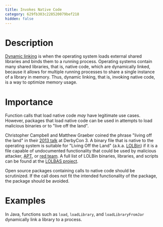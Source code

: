 ```yaml
---
title: Invokes Native Code
category: 629fb303c228520079bef218
hidden: false
---
```


# Description
[Dynamic linking](https://en.wikipedia.org/wiki/Dynamic_linker) is when the operating system loads external shared libraries and binds them to a running process. Operating systems contain many shared libraries, that is, native code, which are dynamically linked, because it allows for multiple running processes to share a single instance of a library in memory.  Thus, dynamic linking, that is, invoking native code, is a way to optimize memory usage.

# Importance
Function calls that load native code _may_ have legitimate use cases. However, packages that load native code can be used in attempts to load malicious binaries or to "live off the land".

Christopher Campbell and Matthew Graeber coined the phrase "living off the land" in their [2013 talk](https://www.youtube.com/watch?v=j-r6UonEkUw) at DerbyCon 3. A binary file that is native to the operating system is suitable for "Living Off the Land" (a.k.a. [LOLBin](https://github.com/LOLBAS-Project/LOLBAS#criteria)) if it is a file capable of undocumented functionality that could be used by malicious attacker, [APT](https://en.wikipedia.org/wiki/Advanced_persistent_threat), or [red team](https://en.wikipedia.org/wiki/Red_team).  A full list of LOLBin binaries, libraries, and scripts can be found at the [LOLBAS project](https://lolbas-project.github.io/).

Open source packages containing calls to native code should be scrutinized. If the call does not fit the intended functionality of the package, the package should be avoided.

# Examples
In Java, functions such as `load`, `loadLibrary`, and `loadLibraryFromJar` dynamically link a library to a process.
